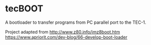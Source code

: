 # tecBOOT
A bootloader to transfer programs from PC parallel port to the TEC-1. 

Project adapted from http://www.z80.info/jmz8boot.htm https://www.apriorit.com/dev-blog/66-develop-boot-loader
